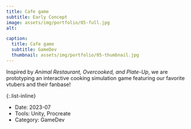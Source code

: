 ```yaml
---
title: Cafe game
subtitle: Early Concept
image: assets/img/portfolio/05-full.jpg
alt: 

caption:
  title: Cafe game
  subtitle: GameDev
  thumbnail: assets/img/portfolio/05-thumbnail.jpg
---
```

Inspired by *Animal Restaurant, Overcooked, and Plate-Up*, we are prototyping an interactive cooking simulation game featuring our favorite vtubers and their fanbase!

{:.list-inline}
- Date: 2023-07
- Tools: Unity, Procreate
- Category: GameDev

